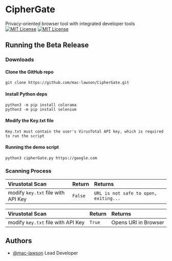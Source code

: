 <!-- <iframe src="https://infosec.exchange/@mac_attack_hacker/109968497908574904/embed" class="mastodon-embed" style="max-width: 100%; border: 0" width="400" allowfullscreen="allowfullscreen"></iframe><script src="https://assets.infosec.exchange/embed.js" async="async"></script> -->

# CipherGate
Privacy-oriented browser tool with integrated developer tools
[![MIT License](https://img.shields.io/badge/License-MIT-green.svg)](https://choosealicense.com/licenses/mit/)
[![MIT License](https://img.shields.io/badge/version-beta-red
)](https://img.shields.io/badge/version-beta-red
)

## Running the Beta Release
### Downloads
#### Clone the GitHub repo

```git clone https://github.com/mac-lawson/CipherGate.git```

#### Install Python deps
```
python3 -m pip install colorama 
python3 -m pip install selenium
```
#### Modify the Key.txt file
```
Key.txt must contain the user's VirusTotal API key, which is required to run the script
```

#### Running the demo script 
```
python3 cipherGate.py https://google.com
```

### Scanning Process
| Virustotal Scan | Return     | Returns                |
| :-------- | :------- | :------------------------- |
| modify `key.txt` file with API Key  | `False` | `URL is not safe to open, exiting...`|

| Virustotal Scan | Return     | Returns                |
| :-------- | :------- | :------------------------- |
| modify `key.txt` file with API Key | `True` | Opens URI in Browser|

## Authors

- [@mac-lawson](https://www.github.com/mac-lawson) Lead Developer

